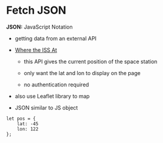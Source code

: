 # Fetch JSON

**JSON:** JavaScript Notation

- getting data from an external API

- [Where the ISS At](https://wheretheiss.at/)

    - this API gives the current position of the space station

    - only want the lat and lon to display on the page

    - no authentication required

- also use Leaflet library to map

- JSON similar to JS object

```
let pos = {
    lat: -45
    lon: 122
};
```


